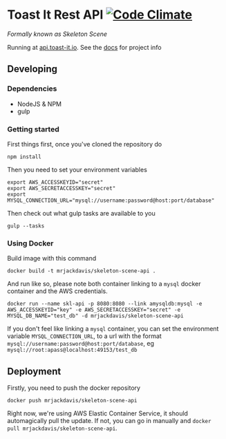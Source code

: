 # Toast It Rest API [![Code Climate](https://codeclimate.com/github/mrjackdavis/skeleton-scene-api/badges/gpa.svg)](https://codeclimate.com/github/mrjackdavis/skeleton-scene-api)

*Formally known as Skeleton Scene*

Running at [api.toast-it.io](http://api.toast-it.io). See the [docs](https://github.com/mrjackdavis/skeleton-scene-docs) for project info

## Developing

### Dependencies

 - NodeJS & NPM
 - gulp

### Getting started

First things first, once you've cloned the repository do

    npm install

Then you need to set your environment variables

    export AWS_ACCESSKEYID="secret"
    export AWS_SECRETACCESSKEY="secret"
    export MYSQL_CONNECTION_URL="mysql://username:password@host:port/database"

Then check out what gulp tasks are available to you

    gulp --tasks

### Using Docker

Build image with this command

    docker build -t mrjackdavis/skeleton-scene-api .

And run like so, please note both container linking to a `mysql` docker container and the AWS credentials.

    docker run --name skl-api -p 8080:8080 --link amysqldb:mysql -e AWS_ACCESSKEYID="key" -e AWS_SECRETACCESSKEY="secret" -e MYSQL_DB_NAME="test_db" -d mrjackdavis/skeleton-scene-api

If you don't feel like linking a `mysql` container, you can set the environment variable `MYSQL_CONNECTION_URL`, to a url with the format `mysql://username:password@host:port/database`, eg `mysql://root:apass@localhost:49153/test_db`

## Deployment

Firstly, you need to push the docker repository

    docker push mrjackdavis/skeleton-scene-api

Right now, we're using AWS Elastic Container Service, it should automagically pull the update. If not, you can go in manually and `docker pull mrjackdavis/skeleton-scene-api`.
